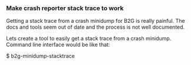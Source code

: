 ### Make crash reporter stack trace to work

Getting a stack trace from a crash minidump for B2G is really painful.
The docs and tools seem out of date and the process is not well
documented.

Lets create a tool to easily get a stack trace from a crash minidump.
Command line interface would be like that:

$ b2g-minidump-stacktrace <b2g-objdir> <minidump-file>
